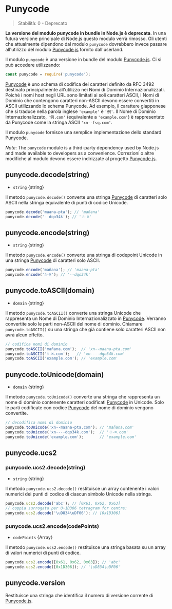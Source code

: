 # Punycode
<!-- YAML
changes:
  - version: v7.0.0
    pr-url: https://github.com/nodejs/node/pull/7941
    description: Accessing this module will now emit a deprecation warning.
-->

<!--introduced_in=v0.10.0-->

> Stabilità: 0 - Deprecato

**La versione del modulo punycode in bundle in Node.js è deprecata**. In una futura versione principale di Node.js questo modulo verrà rimosso. Gli utenti che attualmente dipendono dal modulo `punycode` dovrebbero invece passare all'utilizzo del modulo [Punycode.js](https://mths.be/punycode) fornito dall'userland.

Il modulo `punycode` è una versione in bundle del modulo [Punycode.js](https://mths.be/punycode). Ci si può accedere utilizzando:

```js
const punycode = require('punycode');
```

[Punycode](https://tools.ietf.org/html/rfc3492) è uno schema di codifica dei caratteri definito da RFC 3492 destinato principalmente all'utilizzo nei Nomi di Dominio Internazionalizzati. Poiché i nomi host negli URL sono limitati ai soli caratteri ASCII, i Nomi di Dominio che contengono caratteri non-ASCII devono essere convertiti in ASCII utilizzando lo schema Punycode. Ad esempio, il carattere giapponese che si traduce nella parola inglese `'example'` è `'例'`. Il Nome di Dominio Internazionalizzato, `'例.com'` (equivalente a `'example.com'`) è rappresentato da Punycode come la stringa ASCII `'xn--fsq.com'`.

Il modulo `punycode` fornisce una semplice implementazione dello standard Punycode.

*Note*: The `punycode` module is a third-party dependency used by Node.js and made available to developers as a convenience. Correzioni o altre modifiche al modulo devono essere indirizzate al progetto [Punycode.js](https://mths.be/punycode).

## punycode.decode(string)
<!-- YAML
added: v0.5.1
-->

* `string` {string}

Il metodo `punycode.decode()` converte una stringa [Punycode](https://tools.ietf.org/html/rfc3492) di caratteri solo ASCII nella stringa equivalente di punti di codice Unicode.

```js
punycode.decode('maana-pta'); // 'mañana'
punycode.decode('--dqo34k'); // '☃-⌘'
```

## punycode.encode(string)
<!-- YAML
added: v0.5.1
-->

* `string` {string}

Il metodo `punycode.encode()` converte una stringa di codepoint Unicode in una stringa [Punycode](https://tools.ietf.org/html/rfc3492) di caratteri solo ASCII.

```js
punycode.encode('mañana'); // 'maana-pta'
punycode.encode('☃-⌘'); // '--dqo34k'
```

## punycode.toASCII(domain)
<!-- YAML
added: v0.6.1
-->

* `domain` {string}

Il metodo `punycode.toASCII()` converte una stringa Unicode che rappresenta un Nome di Dominio Internazionalizzato in [Punycode](https://tools.ietf.org/html/rfc3492). Verranno convertite solo le parti non-ASCII del nome di dominio. Chiamare `punycode.toASCII()` su una stringa che già contiene solo caratteri ASCII non avrà alcun effetto.

```js
// codifica nomi di dominio
punycode.toASCII('mañana.com');  // 'xn--maana-pta.com'
punycode.toASCII('☃-⌘.com');   // 'xn----dqo34k.com'
punycode.toASCII('example.com'); // 'example.com'
```

## punycode.toUnicode(domain)
<!-- YAML
added: v0.6.1
-->

* `domain` {string}

Il metodo `punycode.toUnicode()` converte una stringa che rappresenta un nome di dominio contenente caratteri codificati [Punycode](https://tools.ietf.org/html/rfc3492) in Unicode. Solo le parti codificate con codice [Punycode](https://tools.ietf.org/html/rfc3492) del nome di dominio vengono convertite.

```js
// decodifica nomi di dominio
punycode.toUnicode('xn--maana-pta.com'); // 'mañana.com'
punycode.toUnicode('xn----dqo34k.com');  // '☃-⌘.com'
punycode.toUnicode('example.com');       // 'example.com'
```

## punycode.ucs2
<!-- YAML
added: v0.7.0
-->

### punycode.ucs2.decode(string)
<!-- YAML
added: v0.7.0
-->

* `string` {string}

Il metodo `punycode.ucs2.decode()` restituisce un array contenente i valori numerici dei punti di codice di ciascun simbolo Unicode nella stringa.

```js
punycode.ucs2.decode('abc'); // [0x61, 0x62, 0x63]
// coppia surrogata per U+1D306 tetragram for centre:
punycode.ucs2.decode('\uD834\uDF06'); // [0x1D306]
```

### punycode.ucs2.encode(codePoints)
<!-- YAML
added: v0.7.0
-->

* `codePoints` {Array}

Il metodo `punycode.ucs2.encode()` restituisce una stringa basata su un array di valori numerici di punti di codice.

```js
punycode.ucs2.encode([0x61, 0x62, 0x63]); // 'abc'
punycode.ucs2.encode([0x1D306]); // '\uD834\uDF06'
```

## punycode.version
<!-- YAML
added: v0.6.1
-->

Restituisce una stringa che identifica il numero di versione corrente di [Punycode.js](https://mths.be/punycode).
